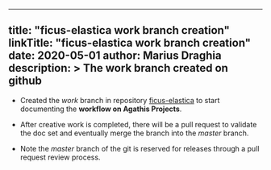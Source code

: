 
---
title: "ficus-elastica work branch creation"
linkTitle: "ficus-elastica work branch creation"
date: 2020-05-01
author: Marius Draghia
description: >
  The work branch created on github
---

- Created the *work* branch in repository [ficus-elastica](https://github.com/agathisproject/ficus-elastica) to start documenting the **workflow on Agathis Projects**.

- After creative work is completed, there will be a pull request to validate the doc set and eventually merge the branch into the *master* branch.

- Note the *master* branch of the git is reserved for releases through a pull request review process.



